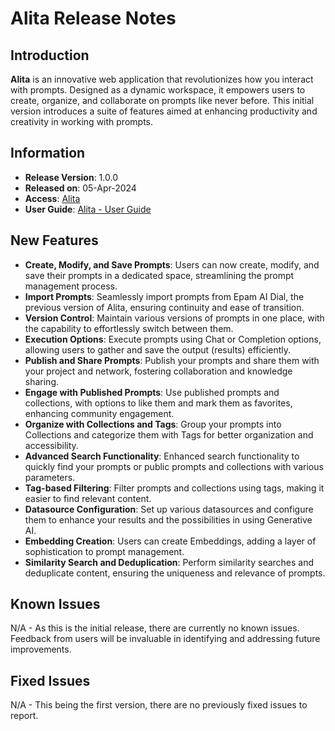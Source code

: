 # Alita Release Notes

## Introduction

**Alita** is an innovative web application that revolutionizes how you interact with prompts. Designed as a dynamic workspace, it empowers users to create, organize, and collaborate on prompts like never before. This initial version introduces a suite of features aimed at enhancing productivity and creativity in working with prompts.

## Information

- **Release Version**: 1.0.0
- **Released on**: 05-Apr-2024
- **Access**: [Alita](https://eye.projectalita.ai/)
- **User Guide**: [Alita - User Guide](user-guide.md)

## New Features

- **Create, Modify, and Save Prompts**: Users can now create, modify, and save their prompts in a dedicated space, streamlining the prompt management process.
- **Import Prompts**: Seamlessly import prompts from Epam AI Dial, the previous version of Alita, ensuring continuity and ease of transition.
- **Version Control**: Maintain various versions of prompts in one place, with the capability to effortlessly switch between them.
- **Execution Options**: Execute prompts using Chat or Completion options, allowing users to gather and save the output (results) efficiently.
- **Publish and Share Prompts**: Publish your prompts and share them with your project and network, fostering collaboration and knowledge sharing.
- **Engage with Published Prompts**: Use published prompts and collections, with options to like them and mark them as favorites, enhancing community engagement.
- **Organize with Collections and Tags**: Group your prompts into Collections and categorize them with Tags for better organization and accessibility.
- **Advanced Search Functionality**: Enhanced search functionality to quickly find your prompts or public prompts and collections with various parameters.
- **Tag-based Filtering**: Filter prompts and collections using tags, making it easier to find relevant content.
- **Datasource Configuration**: Set up various datasources and configure them to enhance your results and the possibilities in using Generative AI.
- **Embedding Creation**: Users can create Embeddings, adding a layer of sophistication to prompt management.
- **Similarity Search and Deduplication**: Perform similarity searches and deduplicate content, ensuring the uniqueness and relevance of prompts.

## Known Issues

N/A - As this is the initial release, there are currently no known issues. Feedback from users will be invaluable in identifying and addressing future improvements.

## Fixed Issues

N/A - This being the first version, there are no previously fixed issues to report.